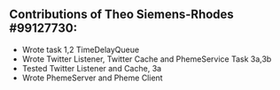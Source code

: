 ## Contributions of Theo Siemens-Rhodes #99127730:
- Wrote task 1,2 TimeDelayQueue
- Wrote Twitter Listener, Twitter Cache and PhemeService Task 3a,3b
- Tested Twitter Listener and Cache, 3a
- Wrote PhemeServer and Pheme Client